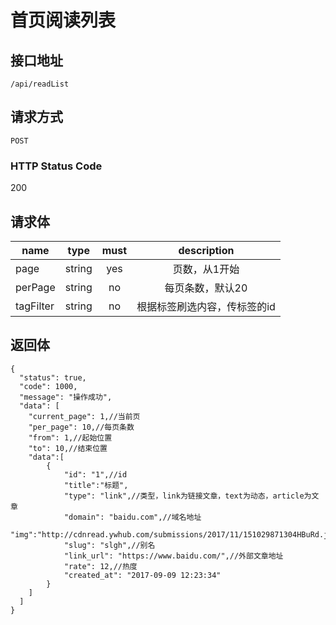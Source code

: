 # 首页阅读列表

## 接口地址

`/api/readList`

## 请求方式

`POST`

### HTTP Status Code

200

## 请求体

| name     | type     | must     | description |
|----------|:--------:|:--------:|:--------:|
| page   | string   | yes     | 页数，从1开始 |
| perPage   | string   | no     | 每页条数，默认20 |
| tagFilter   | string   | no     | 根据标签刷选内容，传标签的id |



## 返回体

```json5
{
  "status": true,
  "code": 1000,
  "message": "操作成功",
  "data": [
    "current_page": 1,//当前页
    "per_page": 10,//每页条数
    "from": 1,//起始位置
    "to": 10,//结束位置
    "data":[
        {
            "id": "1",//id
            "title":"标题",
            "type": "link",//类型，link为链接文章，text为动态，article为文章
            "domain": "baidu.com",//域名地址
            "img":"http://cdnread.ywhub.com/submissions/2017/11/151029871304HBuRd.jpeg",
            "slug": "slgh",//别名
            "link_url": "https://www.baidu.com/",//外部文章地址
            "rate": 12,//热度
            "created_at": "2017-09-09 12:23:34"
        }
    ]
  ]
}
``` 

